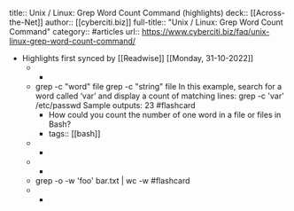 title:: Unix / Linux: Grep Word Count Command (highlights)
deck:: [[Across-the-Net]]
author:: [[cyberciti.biz]]
full-title:: "Unix / Linux: Grep Word Count Command"
category:: #articles
url:: https://www.cyberciti.biz/faq/unix-linux-grep-word-count-command/

- Highlights first synced by [[Readwise]] [[Monday, 31-10-2022]]
	- -
	- grep -c "word" file
	  grep -c "string" file
	  In this example, search for a word called ‘var’ and display a count of matching lines:
	  grep -c 'var' /etc/passwd
	  Sample outputs:
	  23 #flashcard
		- How could you count the number of one word in a file or files in Bash?
		- tags:: [[bash]]
	- -
	- -
	- grep -o -w 'foo' bar.txt | wc -w #flashcard
	- -